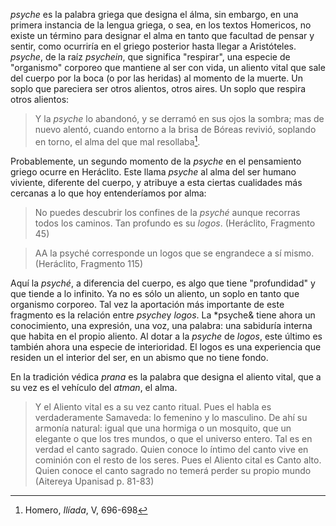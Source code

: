 *psyche* es la palabra griega que designa el álma, sin embargo, en una primera instancia de la lengua griega, o sea, en los textos Homericos, no existe un término para designar el alma en tanto que facultad de pensar y sentir, como ocurriría en el griego posterior hasta llegar a Aristóteles. *psyche*, de la raíz *psychein*, que significa "respirar", una especie de "organismo" corporeo que mantiene al ser con vida, un aliento vital que sale del cuerpo por la boca (o por las heridas) al momento de la muerte. Un soplo que pareciera ser otros alientos, otros aires. Un soplo que respira otros alientos:

> Y la *psyche* lo abandonó, y se derramó en sus ojos la sombra;
> mas de nuevo alentó, cuando entorno a la brisa de Bóreas
> revivió, soplando en torno, el alma del que mal resollaba[^1].
[^1]: Homero, *Ilíada*, V, 696-698

Probablemente, un segundo momento de la *psyche* en el pensamiento griego ocurre en Heráclito. Este llama *psyche* al alma del ser humano viviente, diferente del cuerpo, y atribuye a esta ciertas cualidades más cercanas a lo que hoy entenderíamos por alma:

> No puedes descubrir los confines de la *psyché* aunque recorras todos los caminos. Tan profundo es su *logos*. (Heráclito, Fragmento 45)

> AA la psyché corresponde un logos que se engrandece a sí mismo. (Heráclito, Fragmento 115)

Aquí la *psyché*, a diferencia del cuerpo, es algo que tiene "profundidad" y que tiende a lo infinito. Ya no es sólo un aliento, un soplo en tanto que organismo corporeo. Tal vez la aportación más importante de este fragmento es la relación entre *psyche*y *logos*. La *psyche& tiene ahora un conocimiento, una expresión, una voz, una palabra: una sabiduría interna que habita en el propio aliento. Al dotar a la *psyche* de *logos*, este último es también ahora una especie de interioridad. El logos es una experiencia que residen un el interior del ser, en un abismo que no tiene fondo.

En la tradición védica *prana* es la palabra que designa el aliento vital, que a su vez es el vehículo del *atman*, el alma.

> Y el Aliento vital es a su vez canto ritual. Pues el habla es verdaderamente Samaveda: lo femenino y lo masculino. De ahí su armonía natural: igual que una hormiga o un mosquito, que un elegante o que los tres mundos, o que el universo entero. Tal es en verdad el canto sagrado. Quien conoce lo íntimo del canto vive en cominión con el resto de los seres. Pues el Aliento cital es Canto alto. Quien conoce el canto sagrado no temerá perder su propio mundo (Aitereya Upanisad p. 81-83)
